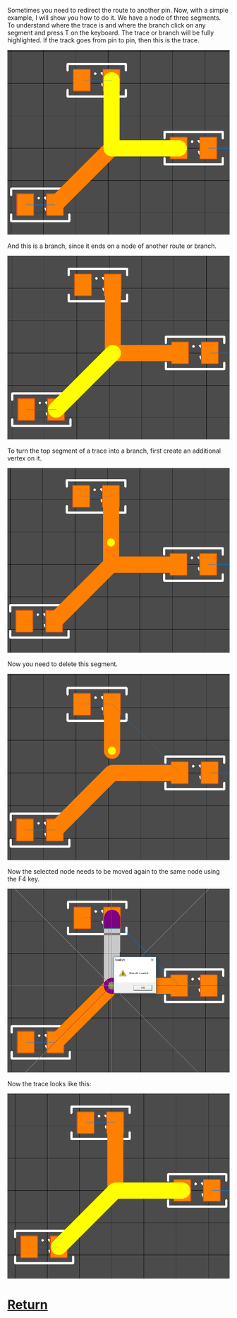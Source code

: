 Sometimes you need to redirect the route to another pin. Now, with a simple example, I will show you how to do it.
We have a node of three segments. To understand where the trace is and where the branch click on any segment and press T on the keyboard. The trace or branch will be fully highlighted. If the track goes from pin to pin, then this is the trace.

![](pictures/branch1.png)

And this is a branch, since it ends on a node of another route or branch.

![](pictures/branch2.png)

To turn the top segment of a trace into a branch, first create an additional vertex on it.

![](pictures/branch3.png)

Now you need to delete this segment.

![](pictures/branch4.png)

Now the selected node needs to be moved again to the same node using the F4 key.

![](pictures/branch5.png)

Now the trace looks like this:

![](pictures/branch6.png)

# [Return](How_to.md)
